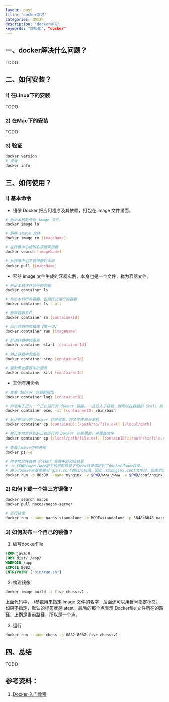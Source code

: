 ```yaml
---
layout: post
title: "docker学习"
categories: 虚拟化
description: "docker学习"
keywords: "虚拟化", "docker"
---
```


## 一、docker解决什么问题？

TODO


## 二、如何安装？

### 1) 在Linux下的安装

TODO

### 2) 在Mac下的安装

TODO

### 3) 验证

```sh
docker version
# 或者
docker info
```

## 三、如何使用？


### 1) 基本命令

- 镜像
Docker 把应用程序及其依赖，打包在 image 文件里面。
```sh
# 列出本机的所有 image 文件。
docker image ls

# 删除 image 文件
docker image rm [imageName]

# 在镜像中心按照名字搜索镜像
docker search [imageName]

# 从镜像中心下载镜像到本地
docker pull [imageName]
```

- 容器
image 文件生成的容器实例，本身也是一个文件，称为容器文件。
```sh
# 列出本机正在运行的容器
docker container ls

# 列出本机所有容器，包括终止运行的容器
docker container ls --all

# 删除容器文件
docker container rm [containerId]

# 运行容器中的镜像【第一次】
docker container run [imageName]

# 启动容器中的服务
docker container start [containerId]

# 停止容器中的服务
docker container stop [containerId]

# 强制停止容器中的服务
docker container kill [containerId]
```

- 其他有用命令

```sh
# 查看 docker 容器的输出
docker container logs [containerID]

# 命令用于进入一个正在运行的 docker 容器，一旦进入了容器，就可以在容器的 Shell 执行命令了
docker container exec -it [containerID] /bin/bash

# 从正在运行的 Docker 容器里面，将文件拷贝到本机
docker container cp [containID]:[/path/to/file.ext] [/local/path]

# 拷贝本地文件到从正在运行的 Docker 容器里面，并覆盖文件
docker container cp [/local/path/file.ext] [containID]:[/path/to/file.ext]

# 查看docker中的进程
docker ps -a

# 用本地文件替换 docker 容器中的对应目录
# -v $PWD/www:/www把主机当前目录下的www目录绑定到了docker中www目录。
# 由于docker容器需要对nginx.conf的访问权限，因此，绑定nginx.conf文件时，后面添加--privileged=true命令。
docker run -p 80:80 --name mynginx -v $PWD/www:/www -v $PWD/conf/nginx.conf:/etc/nginx/nginx.conf --privileged=true -v $PWD/logs:/www/logs -v $PWD/html:/etc/nginx/html  -d nginx
```




### 2) 如何下载一个第三方镜像？

```sh
docker search nacos
docker pull nacos/nacos-server

# 运行镜像
docker run --name nacos-standalone -e MODE=standalone -p 8848:8848 nacos/nacos-server:latest
```

### 3) 如何发布一个自己的镜像？
1. 编写dockerFile

```dockerfile
FROM java:8
COPY dist/ /app/
WORKDIR /app
EXPOSE 8082
ENTRYPOINT ["bin/run.sh"]
```

   


2. 构建镜像

```sh
docker image build -t five-chess:v1 .
```
上面代码中，-t参数用来指定 image 文件的名字，后面还可以用冒号指定标签。如果不指定，默认的标签就是latest。最后的那个点表示 Dockerfile 文件所在的路径，上例是当前路径，所以是一个点。


3. 运行
```sh
docker run --name chess -p 8082:8082 five-chess:v1
```

## 四、总结

TODO



## 参考资料：
1. [Docker 入门教程]([link](http://www.ruanyifeng.com/blog/2018/02/docker-tutorial.html))

